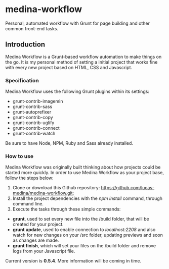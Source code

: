 # medina-workflow
Personal, automated workflow with Grunt for page building and other common front-end tasks.

## Introduction
Medina Workflow is a Grunt-based workflow automation to make things on the go. It is my personal method of setting a initial project that works fine with every new project based on HTML, CSS and Javascript.

### Specification
Medina Workflow uses the following Grunt plugins within its settings:

- grunt-contrib-imagemin
- grunt-contrib-sass
- grunt-autoprefixer
- grunt-contrib-copy
- grunt-contrib-uglify
- grunt-contrib-connect
- grunt-contrib-watch

Be sure to have Node, NPM, Ruby and Sass already installed.

### How to use
Medina Workflow was originally built thinking about how projects could be started more quickly.
In order to use Medina Workflow as your project base, follow the steps below:

1. Clone or download this Github repository: https://github.com/lucas-medina/medina-workflow.git;
2. Install the project dependencies with the *npm install* command, through command line.
3. Execute the tasks through these simple commands:

- **grunt**, used to set every new file into the /build folder, that will be created for your project.
- **grunt update**, used to enable connection to *localhost:2208* and also watch for new changes on your /src folder, updating previews and soon as changes are made.
- **grunt finish**, which will set your files on the /build folder and remove logs from your Javascript file.

Current version is **0.5.4**. More information will be coming in time.
